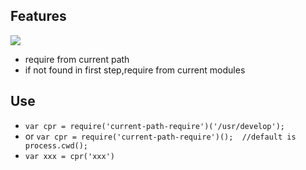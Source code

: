 ## Features

[![](https://img.shields.io/npm/v/current-path-require.svg?style=flat)](https://www.npmjs.com/package/current-path-require)

- require from current path 
- if not found in first step,require from current modules

## Use
 
 - `var cpr = require('current-path-require')('/usr/develop');`
 - or `var cpr = require('current-path-require')();  //default is process.cwd();` 
 - `var xxx = cpr('xxx')`
